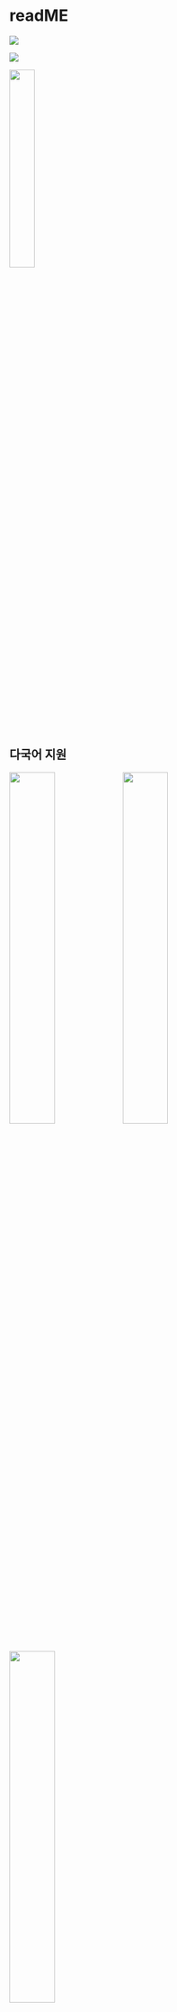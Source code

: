 # readME

![](https://badges.pufler.dev/visits/77ivan/77ivan?color=black&logo=github)


[<img src="https://github-readme-streak-stats.herokuapp.com/?user=77ivan&theme=default&hide_border=true&fire=e25822&currStreakLabel=e25822&dates=aaa&background=fff">](#bottom)


<img src = "https://user-images.githubusercontent.com/74236080/137934089-e12ba499-edcb-4e4f-8605-6b11299c0d49.png" width="30%" height="30%">

## 다국어 지원 

<img src = "https://user-images.githubusercontent.com/93528918/139818539-d79b7474-e7e3-4c12-8843-fc8adaf51611.png" width="40%" height="40%"><img src = "https://user-images.githubusercontent.com/93528918/139818543-e7d91ef9-012a-4135-bbec-16f918f71fea.png" width="40%" height="40%"><img src = "https://user-images.githubusercontent.com/93528918/139818548-7b0e48df-aca9-4904-a272-7865aae59d9c.png" width="40%" height="40%">

```swift
enum LocalizableStrings: String {
    case home
    case search
    case calendar
    case setting
    case diary
    case title_text
    case date_text
    case textView_text
    case save
    
    var localized: String {
        return self.rawValue.localized() // default - Localizable.strings
    }
}
```

- TabBar **처음 로딩되는 ViewController**인 HomeViewController에서 구현 

```swift
HomeViewController

	override func viewDidLoad() {
			...
			tabBarController?.tabBar.items![0].title = LocalizableStrings.home.localized
      tabBarController?.tabBar.items![1].title = LocalizableStrings.search.localized
      tabBarController?.tabBar.items![2].title = LocalizableStrings.calendar.localized
      tabBarController?.tabBar.items![3].title = LocalizableStrings.setting.localized
	}
```

- Navigation Title 개별 ViewController에서 구현 (+ 폰트) 

```swift
HomeViewController
title = LocalizableStrings.home.localized
navigationController?.navigationBar.titleTextAttributes = [NSAttributedString.Key.font: UIFont().mainDemiBold]

SearchViewController
title = LocalizableStrings.search.localized
navigationController?.navigationBar.titleTextAttributes = [NSAttributedString.Key.font: UIFont().mainDemiBold]

...
```

<img src = "https://user-images.githubusercontent.com/74236080/137934089-e12ba499-edcb-4e4f-8605-6b11299c0d49.png" width="30%" height="30%">

***한국어***

<img src = "https://user-images.githubusercontent.com/93528918/139818762-b4f65961-0f21-482f-bd59-e774faf1d459.png" width="30%" height="30%"><img src = "https://user-images.githubusercontent.com/93528918/139818770-c5c6cc11-2d11-44f8-bb3b-1ed9fd9c0292.png" width="30%" height="30%">


***일본어***

<img src = "https://user-images.githubusercontent.com/93528918/139818786-1c76e721-5ebf-454c-9734-b57eaaba4f9f.png" width="30%" height="30%"><img src = "https://user-images.githubusercontent.com/93528918/139818795-cb334076-8687-47ed-bc8a-412bf71e1541.png" width="30%" height="30%">


***영어***

<img src = "https://user-images.githubusercontent.com/93528918/139818800-9187c76e-6e2b-4a3e-832f-d2903f7ec908.png" width="30%" height="30%"><img src = "https://user-images.githubusercontent.com/93528918/139818811-c038ce80-a7e0-4410-9646-cc551ce1a19b.png" width="30%" height="30%">



